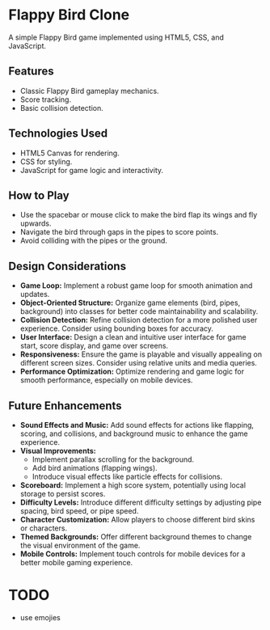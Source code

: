 # Flappy Bird Clone

A simple Flappy Bird game implemented using HTML5, CSS, and JavaScript.

## Features

-   Classic Flappy Bird gameplay mechanics.
-   Score tracking.
-   Basic collision detection.

## Technologies Used

-   HTML5 Canvas for rendering.
-   CSS for styling.
-   JavaScript for game logic and interactivity.

## How to Play

-   Use the spacebar or mouse click to make the bird flap its wings and fly upwards.
-   Navigate the bird through gaps in the pipes to score points.
-   Avoid colliding with the pipes or the ground.

## Design Considerations

-   **Game Loop:** Implement a robust game loop for smooth animation and updates.
-   **Object-Oriented Structure:** Organize game elements (bird, pipes, background) into classes for better code maintainability and scalability.
-   **Collision Detection:** Refine collision detection for a more polished user experience. Consider using bounding boxes for accuracy.
-   **User Interface:** Design a clean and intuitive user interface for game start, score display, and game over screens.
-   **Responsiveness:** Ensure the game is playable and visually appealing on different screen sizes. Consider using relative units and media queries.
-   **Performance Optimization:** Optimize rendering and game logic for smooth performance, especially on mobile devices.

## Future Enhancements

-   **Sound Effects and Music:** Add sound effects for actions like flapping, scoring, and collisions, and background music to enhance the game experience.
-   **Visual Improvements:**
    -   Implement parallax scrolling for the background.
    -   Add bird animations (flapping wings).
    -   Introduce visual effects like particle effects for collisions.
-   **Scoreboard:** Implement a high score system, potentially using local storage to persist scores.
-   **Difficulty Levels:** Introduce different difficulty settings by adjusting pipe spacing, bird speed, or pipe speed.
-   **Character Customization:** Allow players to choose different bird skins or characters.
-   **Themed Backgrounds:** Offer different background themes to change the visual environment of the game.
-   **Mobile Controls:** Implement touch controls for mobile devices for a better mobile gaming experience.

# TODO

-   use emojies
